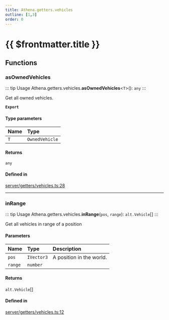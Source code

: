 ```yaml
---
title: Athena.getters.vehicles
outline: [1,3]
order: 0
---
```


# {{ $frontmatter.title }}


## Functions

### asOwnedVehicles

::: tip Usage
Athena.getters.vehicles.**asOwnedVehicles**<`T`\>(): `any`
:::

Get all owned vehicles.

**`Export`**

#### Type parameters

| Name | Type |
| :------ | :------ |
| `T` | `OwnedVehicle` |

#### Returns

`any`

#### Defined in

[server/getters/vehicles.ts:28](https://github.com/Stuyk/altv-athena/blob/e7d4753/src/core/server/getters/vehicles.ts#L28)

___

### inRange

::: tip Usage
Athena.getters.vehicles.**inRange**(`pos`, `range`): `alt.Vehicle`[]
:::

Get all vehicles in range of a position

#### Parameters

| Name | Type | Description |
| :------ | :------ | :------ |
| `pos` | `IVector3` | A position in the world. |
| `range` | `number` |  |

#### Returns

`alt.Vehicle`[]

#### Defined in

[server/getters/vehicles.ts:12](https://github.com/Stuyk/altv-athena/blob/e7d4753/src/core/server/getters/vehicles.ts#L12)
